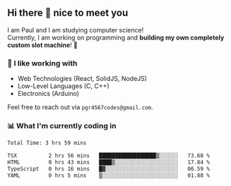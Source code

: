 ## Hi there 👋 nice to meet you

I am Paul and I am studying computer science!  
Currently, I am working on programming and **building my own completely custom slot machine**! 🎰

### 🔭 I like working with
- Web Technologies (React, SolidJS, NodeJS)
- Low-Level Languages (C, C++)
- Electronics (Arduino)

Feel free to reach out via `pgr4567codes@gmail.com`.

### 📊 What I'm currently coding in
<!--START_SECTION:waka-->

```txt
Total Time: 3 hrs 59 mins

TSX          2 hrs 56 mins   ██████████████████▒░░░░░░   73.68 %
HTML         0 hrs 43 mins   ████▒░░░░░░░░░░░░░░░░░░░░   17.84 %
TypeScript   0 hrs 16 mins   █▓░░░░░░░░░░░░░░░░░░░░░░░   06.59 %
YAML         0 hrs 5 mins    ▒░░░░░░░░░░░░░░░░░░░░░░░░   01.88 %
```

<!--END_SECTION:waka-->
